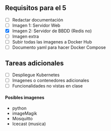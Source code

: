 ## Requisitos para el 5

- [ ] Redactar documentación
- [ ] Imagen 1: Servidor Web
- [x] Imagen 2: Servidor de BBDD (Redis no)
- [ ] Imagen extra
- [ ] Subir todas las imagenes a Docker Hub
- [ ] Documento yaml para hacer Docker Compose

## Tareas adicionales
- [ ] Despliegue Kubernetes
- [ ] Imagenes o contenedores adicionales
- [ ] Funcionalidades no vistas en clase

#### Posibles imagenes
- python
- imageMagik
- Mosquitto
- Icecast (musica)